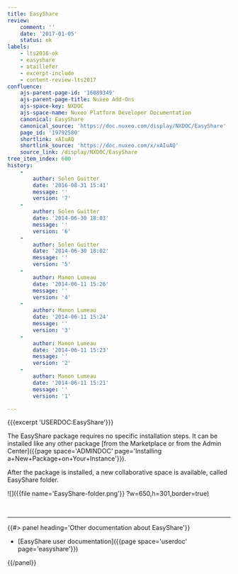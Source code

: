 ```yaml
---
title: EasyShare
review:
    comment: ''
    date: '2017-01-05'
    status: ok
labels:
    - lts2016-ok
    - easyshare
    - ataillefer
    - excerpt-include
    - content-review-lts2017
confluence:
    ajs-parent-page-id: '16089349'
    ajs-parent-page-title: Nuxeo Add-Ons
    ajs-space-key: NXDOC
    ajs-space-name: Nuxeo Platform Developer Documentation
    canonical: EasyShare
    canonical_source: 'https://doc.nuxeo.com/display/NXDOC/EasyShare'
    page_id: '19792580'
    shortlink: xAIuAQ
    shortlink_source: 'https://doc.nuxeo.com/x/xAIuAQ'
    source_link: /display/NXDOC/EasyShare
tree_item_index: 600
history:
    -
        author: Solen Guitter
        date: '2016-08-31 15:41'
        message: ''
        version: '7'
    -
        author: Solen Guitter
        date: '2014-06-30 18:03'
        message: ''
        version: '6'
    -
        author: Solen Guitter
        date: '2014-06-30 18:02'
        message: ''
        version: '5'
    -
        author: Manon Lumeau
        date: '2014-06-11 15:26'
        message: ''
        version: '4'
    -
        author: Manon Lumeau
        date: '2014-06-11 15:24'
        message: ''
        version: '3'
    -
        author: Manon Lumeau
        date: '2014-06-11 15:23'
        message: ''
        version: '2'
    -
        author: Manon Lumeau
        date: '2014-06-11 15:21'
        message: ''
        version: '1'

---
```

{{{excerpt 'USERDOC:EasyShare'}}}

The EasyShare package requires no specific installation steps. It can be installed like any other package&nbsp;[from the Marketplace or from the Admin Center]({{page space='ADMINDOC' page='Installing a+New+Package+on+Your+Instance'}}).

After the package is installed, a new collaborative space is available, called EasyShare folder.

![]({{file name='EasyShare-folder.png'}} ?w=650,h=301,border=true)

&nbsp;

* * *

<div class="row" data-equalizer data-equalize-on="medium"><div class="column medium-6">{{#> panel heading='Other documentation about EasyShare'}}

*   [EasyShare user documentation]({{page space='userdoc' page='easyshare'}})

{{/panel}}</div><div class="column medium-6">

&nbsp;

</div></div>
